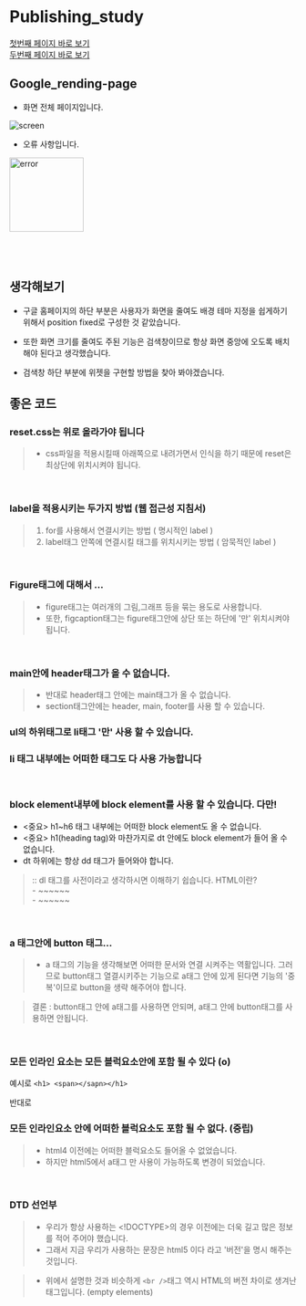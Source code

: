 # Publishing_study

[첫번째 페이지 바로 보기](https://sangdon1029.github.io/Publishing_study/%EC%B2%AB%EB%B2%88%EC%A7%B8%20%EA%B3%BC%EC%A0%9C/Google_Randing-change_detail/google.html)
<br>
[두번째 페이지 바로 보기](https://sangdon1029.github.io/Publishing_study/%EC%B2%AB%EB%B2%88%EC%A7%B8%20%EA%B3%BC%EC%A0%9C/Google_Randing/index.html)
## Google_rending-page

- 화면 전체 페이지입니다.


![screen](https://user-images.githubusercontent.com/93380732/147726999-ef2b46b9-0a00-432d-af22-4189d050254b.jpg)



- 오류 사항입니다.
<img width="130" alt="error" src="https://user-images.githubusercontent.com/93380732/147726909-9584c334-df28-4927-9447-2a56ada7dfd7.png">


<br>
<br>
<br>
<br>


## 생각해보기

- 구글 홈페이지의 하단 부분은 사용자가 화면을 줄여도 배경 테마 지정을 쉽게하기 위해서 position fixed로 구성한 것 같았습니다.

- 또한 화면 크기를 줄여도 주된 기능은 검색창이므로 항상 화면 중앙에 오도록 배치해야 된다고 생각했습니다.

- 검색창 하단 부분에 위젯을 구현할 방법을 찾아 봐야겠습니다.

## 좋은 코드

### reset.css는 위로 올라가야 됩니다
> - css파일을 적용시킬때 아래쪽으로 내려가면서 인식을 하기 때문에 reset은 최상단에 위치시켜야 됩니다.

<br>


### label을 적용시키는 두가지 방법 (웹 접근성 지침서)
> 1. for를 사용해서 연결시키는 방법 ( 명시적인 label )
> 2. label태그 안쪽에 연결시킬 태그를 위치시키는 방법 ( 암묵적인 label )

<br>


### Figure태그에 대해서 ... 
> -  figure태그는 여러개의 그림,그래프 등을 묶는 용도로 사용합니다.
> -  또한, figcaption태그는 figure태그안에 상단 또는 하단에 '만' 위치시켜야 됩니다.

<br>

### main안에 header태그가 올 수 없습니다.
> - 반대로 header태그 안에는 main태그가 올 수 없습니다.
> - section태그안에는 header, main, footer를 사용 할 수 있습니다.

### **ul의 하위태그로 li태그 '만' 사용 할 수 있습니다.**
### li 태그 내부에는 어떠한 태그도 다 사용 가능합니다

<br>

### block element내부에 block element를 사용 할 수 있습니다. 다만!
- <중요> h1~h6 태그 내부에는 어떠한 block element도 올 수 없습니다.
- <중요> h1(heading tag)와 마찬가지로 dt 안에도 block element가 들어 올 수 없습니다.
- dt 하위에는 항상 dd 태그가 들어와야 합니다.
>   :: dl 태그를 사전이라고 생각하시면 이해하기 쉽습니다.
>                   HTML이란?     <br>
>                       - ~~~~~~ <br>
>                       - ~~~~~~

<br>

### a 태그안에 button 태그...
> - a 태그의 기능을 생각해보면 어떠한 문서와 연결 시켜주는 역활입니다. 그러므로 button태그 열결시키주는 기능으로 a태그 안에 있게 된다면 기능의 '중복'이므로 button을 생략 해주어야 합니다. 

> 결론 : button태그 안에 a태그를 사용하면 안되며,
  a태그 안에 button태그를 사용하면 안됩니다.

<br>

### 모든 인라인 요소는 모든 블럭요소안에 포함 될 수 있다  (o)
예시로 `<h1> <span></sapn></h1>`

반대로
### 모든 인라인요소 안에 어떠한 블럭요소도 포함 될 수 없다. (중립)
> - html4 이전에는 어떠한 블럭요소도 들어올 수 없었습니다.
> - 하지만 html5에서 a태그 만 사용이 가능하도록 변경이 되었습니다. 

<br>


### DTD 선언부
> - 우리가 항상 사용하는 <!DOCTYPE>의 경우 
이전에는 더욱 길고 많은 정보를 적어 주어야 했습니다.
> - 그래서 지금 우리가 사용하는 문장은 html5 이다 라고 '버전'을 명시 해주는 것입니다.

> - 위에서 설명한 것과 비슷하게 `<br />`태그 역시 HTML의 버전 차이로 생겨난 태그입니다. (empty elements)


